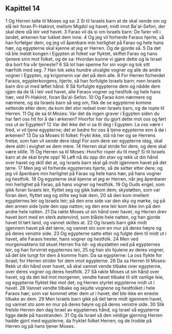 ## Kapittel 14

1 Og Herren talte til Moses og sa:
2 Si til Israels barn at de skal vende om og slå leir foran Pi-Hakirot, mellom Migdol og havet; midt imot Ba'al-Sefon, der skal dere slå leir ved havet.
3 Farao vil da si om Israels barn: De farer vill i landet, ørkenen har lukket dem inne.
4 Og jeg vil forherde Faraos hjerte, så han forfølger dem, og jeg vil åpenbare min herlighet på Farao og hele hans hær, og egypterne skal kjenne at jeg er Herren. Og de gjorde så.
5 Da det nå ble meldt kongen i Egypten at folket var flyktet, skiftet Farao og hans tjenere sinn mot folket, og de sa: Hvordan kunne vi gjøre dette og la Israel dra bort fra vår tjeneste?
6 Så lot han spenne for sin vogn og tok sitt hærfolk med seg.
7 Han tok seks hundre utvalgte vogner og alle de andre vogner i Egypten, og krigsmenn var det på dem alle.
8 For Herren forherdet Faraos, egypterkongens, hjerte, så han forfulgte Israels barn; men Israels barn dro ut med løftet hånd.
9 Så forfulgte egypterne dem og nådde dem igjen da de lå i leir ved havet, alle Faraos vogner og hestfolk og hele hans hær, ved Pi-Hakirot, foran Ba'al-Sefon.
10 Og Farao kom nærmere og nærmere, og da Israels barn så seg om, fikk de se egypterne komme settende etter dem; da kom det stor redsel over Israels barn, og de ropte til Herren.
11 Og de sa til Moses: Var det da ingen graver i Egypten siden du har ført oss hit for å dø i ørkenen? Hvorfor har du gjort dette mot oss og ført oss ut av Egypten?
12 Var det ikke det vi sa til deg i Egypten: La oss være i fred, vi vil tjene egypterne; det er bedre for oss å tjene egypterne enn å dø i ørkenen?
13 Da sa Moses til folket: Frykt ikke, stå nå her og se Herrens frelse, som han vil sende dere idag! For som dere ser egypterne idag, skal dere aldri i evighet se dem mere.
14 Herren skal stride for dere, og dere skal være stille.
15 Og Herren sa til Moses: Hvorfor roper du til meg? Si til Israels barn at de skal bryte opp!
16 Løft nå du opp din stav og rekk ut din hånd over havet og skill det at, og Israels barn skal gå midt igjennem havet på det tørre.
17 Men jeg vil forherde egypternes hjerte, så de setter etter dere; og jeg vil åpenbare min herlighet på Farao og hele hans hær, på hans vogner og hestfolk.
18 Og egypterne skal kjenne at jeg er Herren, når jeg åpenbarer min herlighet på Farao, på hans vogner og hestfolk.
19 Og Guds engel, som gikk foran Israels leir, flyttet seg og gikk bakom dem; skystøtten, som var foran dem, flyttet seg og stilte seg bak dem,
20 så den kom imellem egypternes leir og Israels leir; på den ene side var den sky og mørke, og på den annen side lyste den opp natten; og den ene leir kom ikke inn på den andre hele natten.
21 Da rakte Moses ut sin hånd over havet, og Herren drev havet bort med en sterk østenvind, som blåste hele natten, og han gjorde havet til tørt land, og vannet skiltes at.
22 Og Israels barn gikk midt igjennem havet på det tørre, og vannet sto som en mur på deres høyre og på deres venstre side.
23 Og egypterne satte etter og fulgte dem til midt ut i havet, alle Faraos hester, hans vogner og hestfolk.
24 Men ved morgenvaktens tid skuet Herren fra ild- og skystøtten ned på egypternes leir, og han forvirret egypternes leir,
25 og han slo hjulene av deres vogner, så det ble tungt for dem å komme fram. Da sa egypterne: La oss flykte for Israel; for Herren strider for dem imot egypterne.
26 Da sa Herren til Moses: Rekk ut din hånd over havet, så skal vannet vende tilbake over egypterne, over deres vogner og deres hestfolk.
27 Så rakte Moses ut sin hånd over havet, og da det led mot morgenen, vendte havet tilbake til sitt vanlige leie, og egypterne flyktet like mot det; og Herren styrtet egypterne midt ut i havet.
28 Vannet vendte tilbake og skjulte vognene og hestfolket i hele Faraos hær, som var kommet etter dem ut i havet; det ble ikke en eneste tilbake av dem.
29 Men Israels barn gikk på det tørre midt igjennem havet, og vannet sto som en mur på deres høyre og på deres venstre side.
30 Slik frelste Herren den dag Israel av egypternes hånd, og Israel så egypterne ligge døde på havstranden.
31 Og da Israel så den veldige gjerning Herren hadde gjort med egypterne, da fryktet folket Herren; og de trodde på Herren og på hans tjener Moses.
